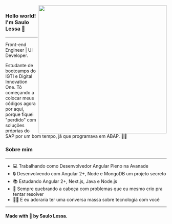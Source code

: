 <img align="right" width="400" height="400" src="https://hum-systems.com/site/templates/images/jobs/developer_m.png">


### Hello world! I'm Saulo Lessa 👾
---
Front-end Engineer | UI Developer.

Estudante de bootcamps do IGTI e Digital Innovation One. Tô começando a colocar meus códigos agora por aqui, porque fiquei "perdido" com soluções próprias do SAP por um bom tempo, já que programava em ABAP. :man_technologist:


### Sobre mim 
---

- 💻 Trabalhando como Desenvolvedor Angular Pleno na Avanade
- 🔒 Desenvolvendo com Angular 2+, Node e MongoDB um projeto secreto
- 📚 Estudando Angular 2+, Next.js, Java e Node.js
- 🤯 Sempre quebrando a cabeça com problemas que eu mesmo crio pra tentar resolver
- 🐱‍🏍 E eu adoraria ter uma conversa massa sobre tecnologia com você

---
#### Made with 🖤 by Saulo Lessa. 
